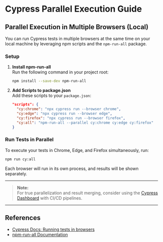 # Cypress Parallel Execution Guide

## **Parallel Execution in Multiple Browsers (Local)**

You can run Cypress tests in multiple browsers at the same time on your local machine by leveraging npm scripts and the `npm-run-all` package.

### **Setup**

1. **Install npm-run-all**  
   Run the following command in your project root:
   ```bash
   npm install --save-dev npm-run-all
   ```

2. **Add Scripts to package.json**  
   Add these scripts to your `package.json`:
   ```json
   "scripts": {
     "cy:chrome": "npx cypress run --browser chrome",
     "cy:edge": "npx cypress run --browser edge",
     "cy:firefox": "npx cypress run --browser firefox",
     "cy:all": "npm-run-all --parallel cy:chrome cy:edge cy:firefox"
   }
   ```

### **Run Tests in Parallel**

To execute your tests in Chrome, Edge, and Firefox simultaneously, run:
```bash
npm run cy:all
```

Each browser will run in its own process, and results will be shown separately.

---

> **Note:**  
> For true parallelization and result merging, consider using the [Cypress Dashboard](https://docs.cypress.io/guides/cloud/projects) with CI/CD pipelines.

---

## **References**
- [Cypress Docs: Running tests in browsers](https://docs.cypress.io/guides/guides/cross-browser-testing)
- [npm-run-all Documentation](https://www.npmjs.com/package/npm-run-all)
